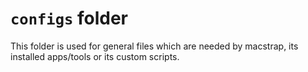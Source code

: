 # `configs` folder
This folder is used for general files which are needed by macstrap, its installed apps/tools or its custom scripts.
